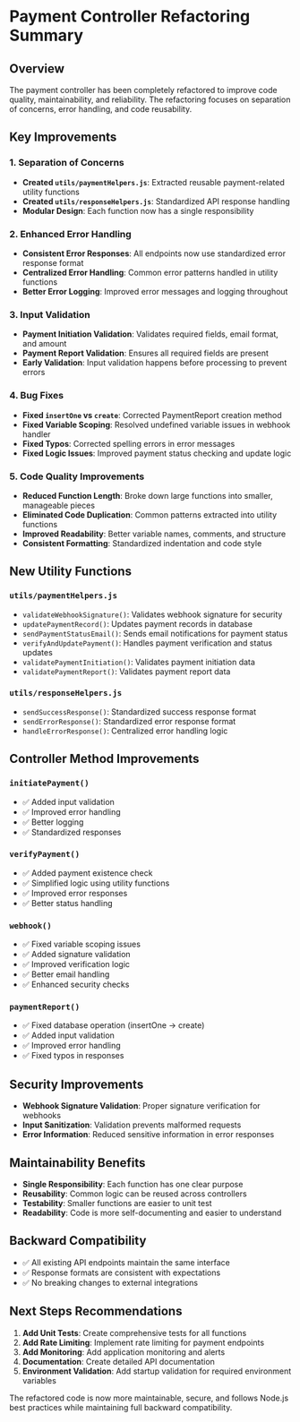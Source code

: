 # Payment Controller Refactoring Summary

## Overview
The payment controller has been completely refactored to improve code quality, maintainability, and reliability. The refactoring focuses on separation of concerns, error handling, and code reusability.

## Key Improvements

### 1. **Separation of Concerns**
- **Created `utils/paymentHelpers.js`**: Extracted reusable payment-related utility functions
- **Created `utils/responseHelpers.js`**: Standardized API response handling
- **Modular Design**: Each function now has a single responsibility

### 2. **Enhanced Error Handling**
- **Consistent Error Responses**: All endpoints now use standardized error response format
- **Centralized Error Handling**: Common error patterns handled in utility functions
- **Better Error Logging**: Improved error messages and logging throughout

### 3. **Input Validation**
- **Payment Initiation Validation**: Validates required fields, email format, and amount
- **Payment Report Validation**: Ensures all required fields are present
- **Early Validation**: Input validation happens before processing to prevent errors

### 4. **Bug Fixes**
- **Fixed `insertOne` vs `create`**: Corrected PaymentReport creation method
- **Fixed Variable Scoping**: Resolved undefined variable issues in webhook handler
- **Fixed Typos**: Corrected spelling errors in error messages
- **Fixed Logic Issues**: Improved payment status checking and update logic

### 5. **Code Quality Improvements**
- **Reduced Function Length**: Broke down large functions into smaller, manageable pieces
- **Eliminated Code Duplication**: Common patterns extracted into utility functions
- **Improved Readability**: Better variable names, comments, and structure
- **Consistent Formatting**: Standardized indentation and code style

## New Utility Functions

### `utils/paymentHelpers.js`
- `validateWebhookSignature()`: Validates webhook signature for security
- `updatePaymentRecord()`: Updates payment records in database
- `sendPaymentStatusEmail()`: Sends email notifications for payment status
- `verifyAndUpdatePayment()`: Handles payment verification and status updates
- `validatePaymentInitiation()`: Validates payment initiation data
- `validatePaymentReport()`: Validates payment report data

### `utils/responseHelpers.js`
- `sendSuccessResponse()`: Standardized success response format
- `sendErrorResponse()`: Standardized error response format
- `handleErrorResponse()`: Centralized error handling logic

## Controller Method Improvements

### `initiatePayment()`
- ✅ Added input validation
- ✅ Improved error handling
- ✅ Better logging
- ✅ Standardized responses

### `verifyPayment()`
- ✅ Added payment existence check
- ✅ Simplified logic using utility functions
- ✅ Improved error responses
- ✅ Better status handling

### `webhook()`
- ✅ Fixed variable scoping issues
- ✅ Added signature validation
- ✅ Improved verification logic
- ✅ Better email handling
- ✅ Enhanced security checks

### `paymentReport()`
- ✅ Fixed database operation (insertOne → create)
- ✅ Added input validation
- ✅ Improved error handling
- ✅ Fixed typos in responses

## Security Improvements
- **Webhook Signature Validation**: Proper signature verification for webhooks
- **Input Sanitization**: Validation prevents malformed requests
- **Error Information**: Reduced sensitive information in error responses

## Maintainability Benefits
- **Single Responsibility**: Each function has one clear purpose
- **Reusability**: Common logic can be reused across controllers
- **Testability**: Smaller functions are easier to unit test
- **Readability**: Code is more self-documenting and easier to understand

## Backward Compatibility
- ✅ All existing API endpoints maintain the same interface
- ✅ Response formats are consistent with expectations
- ✅ No breaking changes to external integrations

## Next Steps Recommendations
1. **Add Unit Tests**: Create comprehensive tests for all functions
2. **Add Rate Limiting**: Implement rate limiting for payment endpoints
3. **Add Monitoring**: Add application monitoring and alerts
4. **Documentation**: Create detailed API documentation
5. **Environment Validation**: Add startup validation for required environment variables

The refactored code is now more maintainable, secure, and follows Node.js best practices while maintaining full backward compatibility.
